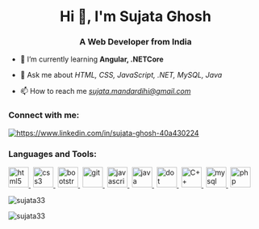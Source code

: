 <h1 align="center">Hi 👋, I'm Sujata Ghosh</h1>
<h3 align="center">A Web Developer from India</h3>

- 🌱 I’m currently learning **Angular, .NETCore**

- 💬 Ask me about *HTML, CSS, JavaScript, .NET, MySQL, Java*

- 📫 How to reach me *sujata.mandardihi@gmail.com*

<h3>Connect with me:</h3>
<p>
<a style="margin-right: 5px" href="" target="blank"><img src="https://img.shields.io/badge/LinkedIn-%230077B5.svg?logo=linkedin&logoColor=white" alt="https://www.linkedin.com/in/sujata-ghosh-40a430224"/></a>
</p>

<h3>Languages and Tools:</h3>
<p> <a style="margin-right: 5px" href="https://www.w3.org/html/" target="_blank" rel="noreferrer"> <img src="https://cdn.jsdelivr.net/gh/devicons/devicon/icons/html5/html5-original.svg" alt="html5" width="40" height="40"/> </a> <a style="margin-right: 5px" href="https://www.w3schools.com/css/" target="_blank" rel="noreferrer"> <img src="https://cdn.jsdelivr.net/gh/devicons/devicon/icons/css3/css3-original.svg" alt="css3" width="40" height="40"/> </a><a style="margin-right: 5px" href="https://getbootstrap.com" target="_blank" rel="noreferrer"> <img src="https://cdn.jsdelivr.net/gh/devicons/devicon/icons/bootstrap/bootstrap-original.svg" alt="bootstrap" width="40" height="40"/> </a> <a style="margin-right: 5px" href="https://git-scm.com/" target="_blank" rel="noreferrer"> <img src="https://www.vectorlogo.zone/logos/git-scm/git-scm-icon.svg" alt="git" width="40" height="40"/> </a> <a style="margin-right: 5px" href="https://developer.mozilla.org/en-US/docs/Web/JavaScript" target="_blank" rel="noreferrer"> <img src="https://cdn.jsdelivr.net/gh/devicons/devicon/icons/javascript/javascript-plain.svg" alt="javascript" width="40" height="40"/> </a> <a style="margin-right: 5px" href="https://dev.java/" target="_blank" rel="noreferrer"> <img src="https://cdn.jsdelivr.net/gh/devicons/devicon/icons/java/java-original.svg" alt="java" width="40" height="40"/> </a>
<a style="margin-right: 5px" href="https://dotnet.microsoft.com/en-us/" target="_blank" rel="noreferrer"> <img src="https://cdn.jsdelivr.net/gh/devicons/devicon/icons/dotnetcore/dotnetcore-original.svg" alt="dot NET" width="40" height="40"/> </a>
<a style="margin-right: 5px" href="https://cplusplus.com/doc" target="_blank" rel="noreferrer"> <img src="https://cdn.jsdelivr.net/gh/devicons/devicon/icons/cplusplus/cplusplus-original.svg" alt="C++" width="40" height="40"/> </a>
<a style="margin-right: 5px" href="https://www.mysql.com/" target="_blank" rel="noreferrer"> <img src="https://cdn.jsdelivr.net/gh/devicons/devicon/icons/mysql/mysql-original.svg" alt="mysql" width="40" height="40"/> </a>
<a style="margin-right: 5px" href="https://www.php.net/" target="_blank" rel="noreferrer"> <img src="https://cdn.jsdelivr.net/gh/devicons/devicon/icons/php/php-original.svg" alt="php" width="40" height="40"/> </a>

</p>

<p><img src="https://github-readme-stats.vercel.app/api/top-langs?username=sujata33&show_icons=true&locale=en&layout=compact" alt="sujata33" /></p>

<p><img src="https://github-readme-streak-stats.herokuapp.com/?user=sujata33&" alt="sujata33" /></p>
